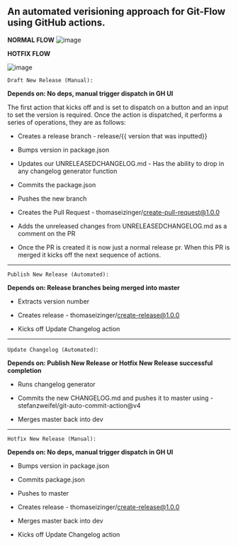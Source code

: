 ## An automated verisioning approach for Git-Flow using GitHub actions.

__NORMAL FLOW__
![image](https://user-images.githubusercontent.com/85508050/191331335-a7b4c9a7-ea76-434b-ac9a-e5fe7cc4e0b1.png)

__HOTFIX FLOW__

![image](https://user-images.githubusercontent.com/85508050/191331311-de403200-7e23-4afa-b46b-8d9ac804e3a3.png)


`Draft New Release (Manual):` 

__Depends on: No deps, manual trigger dispatch in GH UI__

The first action that kicks off and is set to dispatch on a button and an input to set the version is required. Once the action is dispatched, it performs a series of operations, they are as follows: 

- Creates a release branch - release/{{ version that was inputted}}

- Bumps version in package.json

- Updates our UNRELEASEDCHANGELOG.md - Has the ability to drop in any changelog generator function

- Commits the package.json

- Pushes the new branch

- Creates the Pull Request - thomaseizinger/create-pull-request@1.0.0

- Adds the unreleased changes from UNRELEASEDCHANGELOG.md as a comment on the PR

- Once the PR is created it is now just a normal release pr. When this PR is merged it kicks off the next sequence of actions. 

<hr/>

`Publish New Release (Automated):`

__Depends on: Release branches being merged into master__

- Extracts version number

- Creates release - thomaseizinger/create-release@1.0.0

- Kicks off Update Changelog action

 <hr/>

`Update Changelog (Automated)`: 

__Depends on: Publish New Release or Hotfix New Release successful completion__

- Runs changelog generator

- Commits the new CHANGELOG.md and pushes it to master using - stefanzweifel/git-auto-commit-action@v4

- Merges master back into dev

 <hr/>

`Hotfix New Release (Manual):`

__Depends on: No deps, manual trigger dispatch in GH UI__

- Bumps version in package.json 

- Commits package.json

- Pushes to master

- Creates release - thomaseizinger/create-release@1.0.0

- Merges master back into dev

- Kicks off Update Changelog action

